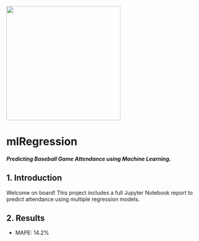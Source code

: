 <img width="300" style="float:center" 
     src="https://i.imgur.com/BhLet54.png" />



# mlRegression
#### _Predicting Baseball Game Attendance using Machine Learning._

## 1. Introduction

Welcome on board! This project includes a full Jupyter Notebook report to predict attendance using multiple regression models.

## 2. Results

* MAPE: 14.2%






